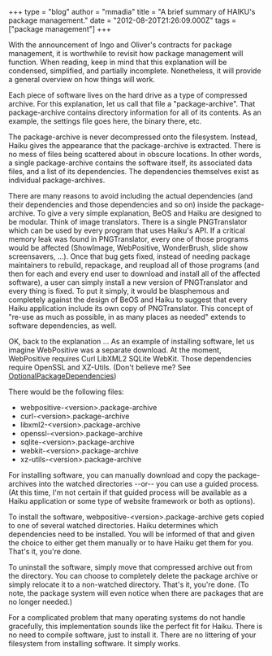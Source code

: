 +++
type = "blog"
author = "mmadia"
title = "A brief summary of HAIKU's package management."
date = "2012-08-20T21:26:09.000Z"
tags = ["package management"]
+++

With the announcement of Ingo and Oliver's contracts for package management, it is worthwhile to revisit how package management will function. When reading, keep in mind that this explanation will be condensed, simplified, and partially incomplete. Nonetheless, it will provide a general overview on how things will work.
<!--break-->
Each piece of software lives on the hard drive as a type of compressed archive. For this explanation, let us call that file a "package-archive". That package-archive contains directory information for all of its contents. As an example, the settings file goes here, the binary there, etc.


The package-archive is never decompressed onto the filesystem. Instead, Haiku gives the appearance that the package-archive is extracted. There is no mess of files being scattered about in obscure locations. In other words, a single package-archive contains the software itself, its associated data files, and a list of its dependencies. The dependencies themselves exist as individual package-archives.


There are many reasons to avoid including the actual dependencies (and their dependencies and those dependencies and so on) inside the package-archive. To give a very simple explanation, BeOS and Haiku are designed to be modular. Think of image translators. There is a single PNGTranslator which can be used by every program that uses Haiku's API. If a critical memory leak was found in PNGTranslator, every one of those programs would be affected (ShowImage, WebPositive, WonderBrush, slide show screensavers, ...). Once that bug gets fixed, instead of needing package maintainers to rebuild, repackage, and reupload all of those programs (and then for each and every end user to download and install all of the affected software), a user can simply install a new version of PNGTranslator and every thing is fixed. To put it simply, it would be blasphemous and completely against the design of BeOS and Haiku to suggest that every Haiku application include its own copy of PNGTranslator. This concept of "re-use as much as possible, in as many places as needed" extends to software dependencies, as well.


OK, back to the explanation ... As an example of installing software, let us imagine WebPositive was a separate download. At the moment, WebPositive requires Curl LibXML2 SQLite WebKit. Those dependencies require OpenSSL and XZ-Utils. (Don't believe me? See <a href="https://cgit.haiku-os.org/haiku/tree/build/jam/OptionalPackageDependencies#n39">OptionalPackageDependencies</a>)


There would be the following files:
 * webpositive-&lt;version&gt;.package-archive
 * curl-&lt;version&gt;.package-archive
 * libxml2-&lt;version&gt;.package-archive
 * openssl-&lt;version&gt;.package-archive
 * sqlite-&lt;version&gt;.package-archive
 * webkit-&lt;version&gt;.package-archive
 * xz-utils-&lt;version&gt;.package-archive


For installing software, you can manually download and copy the package-archives into the watched directories --or-- you can use a guided process. (At this time, I'm not certain if that guided process will be available as a Haiku application or some type of website framework or both as options).


To install the software, webpositive-&lt;version&gt;.package-archive gets copied to one of several watched directories. Haiku determines which dependencies need to be installed. You will be informed of that and given the choice to either get them manually or to have Haiku get them for you. That's it, you're done.


To uninstall the software, simply move that compressed archive out from the directory. You can choose to completely delete the package archive or simply relocate it to a non-watched directory. That's it, you're done. (To note, the package system will even notice when there are packages that are no longer needed.)


For a complicated problem that many operating systems do not handle gracefully, this implementation sounds like the perfect fit for Haiku. There is no need to compile software, just to install it. There are no littering of your filesystem from installing software. It simply works.